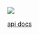 ![](https://github.com/shoji-k/rails-sandbox/workflows/Ruby%20CI/badge.svg)

[api docs](https://stoplight.io/p/docs/gh/shoji-k/rails-vue-sandbox/src/apidocs/openapi.json)
